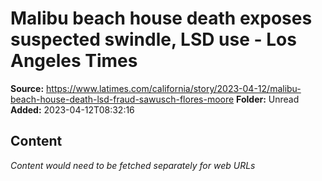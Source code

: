# Malibu beach house death exposes suspected swindle, LSD use - Los Angeles Times

**Source:** https://www.latimes.com/california/story/2023-04-12/malibu-beach-house-death-lsd-fraud-sawusch-flores-moore
**Folder:** Unread
**Added:** 2023-04-12T08:32:16




## Content
*Content would need to be fetched separately for web URLs*
